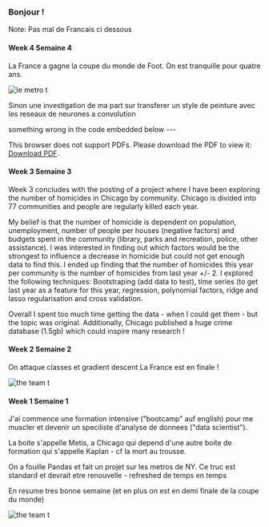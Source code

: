### Bonjour !

Note: Pas mal de Francais ci dessous

#### Week 4  Semaine 4

La France a gagne la coupe du monde de Foot. On est tranquille pour quatre ans.


<img src="https://cdn-media.rtl.fr/online/image/2018/0716/7794131492_la-station-charles-de-gaulle-etoiles.PNG" alt="le metro t"/>




Sinon une investigation de ma part sur transferer un style de peinture avec
les reseaux de neurones a convolution 

something wrong in the code embedded below --- 


<p>This browser does not support PDFs. Please download the PDF to view it: <a href="https://github.com/gillesbouyer/gillesbouyer.github.io/blob/master/GillesB_Neural_Style _Transfer_July232018.pdf">Download PDF</a>.</p>
    </embed>


#### Week 3  Semaine 3

Week 3 concludes with the posting of a project where I have been exploring the number of homicides in Chicago by community. Chicago is divided into 77 communities and people are regularly killed each year. 

My belief is that the number of homicide is dependent on population, unemployment, number of people per houses (negative factors) and budgets spent in the community (library, parks and recreation, police, other assistance). I was interested in finding out which factors would be the strongest to influence a decrease in homicide but could not get enough data to find this. I ended up finding that the number of homicides this year per community is the number of homicides from last year +/- 2.
I explored the following techniques: Bootstraping (add data to test), time series (to get last year as a feature for this year, regression, polynomial factors, ridge and lasso regularisation and cross validation. 

Overall I spent too much time getting the data - when I could get them - but the topic was original. Additionally, Chicago published a huge crime database (1.5gb) which could inspire many research !

#### Week 2  Semaine 2

On attaque classes et gradient descent 
La France est en finale !

<img src="https://cdn-media.rtl.fr/online/image/2018/0711/7794071757_le-parisien.PNG" alt="the team t"/>
 
#### Week 1  Semaine 1

J'ai commence une formation intensive ("bootcamp" auf english) pour me muscler
et devenir un speciliste d'analyse de donnees ("data scientist").

La boite s'appelle Metis, a Chicago qui depend d'une autre boite de formation
qui s'appelle Kaplan - cf la mort au trousse.

On a fouille Pandas et fait un projet sur les metros de NY.
Ce truc est standard et devrait etre renouvelle - refreshed de temps en temps

En resume tres bonne semaine (et en plus on est en demi finale de la coupe du monde)

<img src="https://cdn-s-www.leprogres.fr/images/71F1E28B-8699-4D0B-9EAE-44C2F1C2AA86/LPR_v1_02/souriants-et-disciplines-les-23-joueurs-de-didier-deschamps-ont-pris-la-pause-pour-la-photo-officielle-photo-afp-franck-fife-1527709644.jpg" alt="the team t"/>
 
